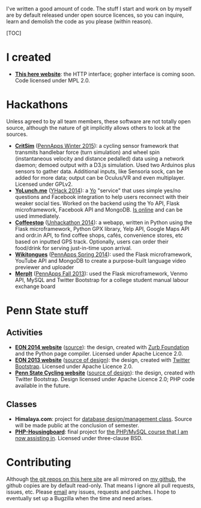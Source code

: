 I've written a good amount of code. The stuff I start and work on by myself are by default released under open source licences, so you can inquire, learn and demolish the code as you please (within reason).

[TOC]

# I created
* **[This here website](http://cgit.vishwin.info/http.git/)**: the HTTP interface; gopher interface is coming soon. Code licensed under MPL&nbsp;2.0.

# Hackathons

Unless agreed to by all team members, these software are not totally open source, although the nature of git implicitly allows others to look at the sources.

* **[CritSim](https://github.com/Knyte/CritSim)** ([PennApps Winter 2015](http://challengepost.com/software/critsim)): a cycling sensor framework that transmits handlebar force (turn simulation) and wheel spin (instantaneous velocity and distance pedalled) data using a network daemon; demoed output with a D3.js simulation. Used two Arduinos plus sensors to gather data. Additional inputs, like Sensoria sock, can be added for more data; output can be Oculus/VR and even multiplayer. Licensed under GPLv2.
* **[YoLunch.me](http://cgit.vishwin.info/YoLunch.git/)** ([YHack 2014](http://challengepost.com/software/yolunch-me)): a [Yo](http://justyo.co) "service" that uses simple yes/no questions and Facebook integration to help users reconnect with their weaker social ties. Worked on the backend using the Yo API, Flask microframework, Facebook API and MongoDB. [Is online](http://yolunch.me) and can be used immediately.
* **[Coffeestop](http://cgit.vishwin.info/coffeestop.git/)** ([Unhackathon 2014](http://challengepost.com/software/coffeestop)): a webapp, written in Python using the Flask microframework, Python GPX library, Yelp API, Google Maps API and ordr.in API, to find coffee shops, cafés, convenience stores, etc based on inputted GPS track. Optionally, users can order their food/drink for serving just-in-time upon arrival.
* **[Wikitongues](http://cgit.vishwin.info/flask-wikitongues.git/)** ([PennApps Spring 2014](http://challengepost.com/software/wikitongues)): used the Flask microframework, YouTube API and MongoDB to create a purpose-built language video previewer and uploader
* **[MerpIt](http://cgit.vishwin.info/merpIt.git/)** ([PennApps Fall 2013](http://challengepost.com/software/merpit)): used the Flask microframework, Venmo API, MySQL and Twitter Bootstrap for a college student manual labour exchange board

# Penn State stuff

## Activities

* **[EON 2014 website](http://www.engr.psu.edu/eon/2014/)** ([source](http://cgit.vishwin.info/PSU-EON-2014-website.git/)): the design, created with [Zurb Foundation](http://foundation.zurb.com/) and the Python page compiler. Licensed under Apache Licence&nbsp;2.0.
* **[EON 2013 website](http://www.engr.psu.edu/eon/2013/)** ([source of design](http://cgit.vishwin.info/PSU-EON-2013-bootswatch.git/)): the design, created with [Twitter Bootstrap](http://getbootstrap.com/). Licensed under Apache Licence&nbsp;2.0.
* **[Penn State Cycling website](http://clubs.psu.edu/up/bike/)** ([source of design](http://cgit.vishwin.info/PSU-Cycling-bootswatch.git/)): the design, created with Twitter Bootstrap. Design licensed under Apache Licence&nbsp;2.0; PHP code available in the future.

## Classes

* **Himalaya.com**: project for [database design/management class](http://www.cse.psu.edu/~wlee/cmpsc431w/). Source will be made public at the conclusion of semester.
* **[PHP-Housingboard](http://cgit.vishwin.info/php-housingboard.git/)**: final project for [the PHP/MySQL course that I am now assisting in](http://www.openwebby.com/IST256/). Licensed under three-clause BSD.

# Contributing

Although [the git repos on this here site](http://cgit.vishwin.info) are all mirrored on [my github](https://github.com/vishwin), the github copies are by default read-only. That means I ignore all pull requests, issues, etc. Please [email](/Contact) any issues, requests and patches. I hope to eventually set up a Bugzilla when the time and need arises.

